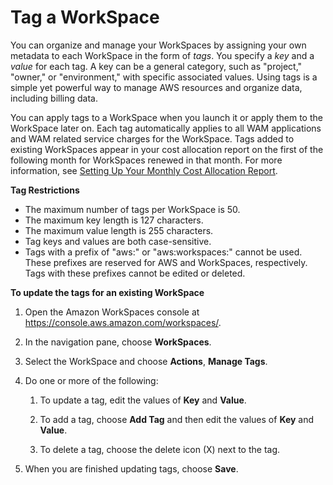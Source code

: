 # Tag a WorkSpace<a name="tag-workspaces"></a>

You can organize and manage your WorkSpaces by assigning your own metadata to each WorkSpace in the form of *tags*\. You specify a *key* and a *value* for each tag\. A key can be a general category, such as "project," "owner," or "environment," with specific associated values\. Using tags is a simple yet powerful way to manage AWS resources and organize data, including billing data\.

You can apply tags to a WorkSpace when you launch it or apply them to the WorkSpace later on\. Each tag automatically applies to all WAM applications and WAM related service charges for the WorkSpace\. Tags added to existing WorkSpaces appear in your cost allocation report on the first of the following month for WorkSpaces renewed in that month\. For more information, see [Setting Up Your Monthly Cost Allocation Report](https://docs.aws.amazon.com/awsaccountbilling/latest/aboutv2/configurecostallocreport.html)\.

**Tag Restrictions**
+ The maximum number of tags per WorkSpace is 50\.
+ The maximum key length is 127 characters\.
+ The maximum value length is 255 characters\.
+ Tag keys and values are both case\-sensitive\.
+ Tags with a prefix of "aws:" or "aws:workspaces:" cannot be used\. These prefixes are reserved for AWS and WorkSpaces, respectively\. Tags with these prefixes cannot be edited or deleted\.

**To update the tags for an existing WorkSpace**

1. Open the Amazon WorkSpaces console at [https://console\.aws\.amazon\.com/workspaces/](https://console.aws.amazon.com/workspaces/)\.

1. In the navigation pane, choose **WorkSpaces**\.

1. Select the WorkSpace and choose **Actions**, **Manage Tags**\.

1. Do one or more of the following:

   1. To update a tag, edit the values of **Key** and **Value**\.

   1. To add a tag, choose **Add Tag** and then edit the values of **Key** and **Value**\.

   1. To delete a tag, choose the delete icon \(X\) next to the tag\.

1. When you are finished updating tags, choose **Save**\.